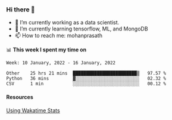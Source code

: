 ### Hi there 👋

- 🔭 I’m currently working as a data scientist.
- 🌱 I’m currently learning tensorflow, ML, and MongoDB
- 📫 How to reach me: mohanprasath

📊 **This week I spent my time on**
<!--START_SECTION:waka-->
```text
Week: 10 January, 2022 - 16 January, 2022

Other    25 hrs 21 mins  ████████████████████████▒   97.57 % 
Python   36 mins         ▓░░░░░░░░░░░░░░░░░░░░░░░░   02.32 % 
CSV      1 min           ░░░░░░░░░░░░░░░░░░░░░░░░░   00.12 % 
```
<!--END_SECTION:waka-->

#### Resources
[Using Wakatime Stats](https://github.com/marketplace/actions/waka-readme)

